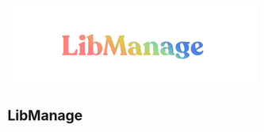 ![Logo](https://github.com/YorDN/LibManage/blob/master/LibManage%20Logo-med.png?raw=true)
# LibManage

